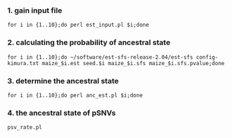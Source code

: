 ### 1. gain input file
```
for i in {1..10};do perl est_input.pl $i;done
```
### 2. calculating the probability of ancestral state
```
for i in {1..10};do ~/software/est-sfs-release-2.04/est-sfs config-kimura.txt maize_$i.est seed.$i maize_$i.sfs maize_$i.sfs.pvalue;done
```
### 3. determine the ancestral state
```
for i in {1..10};do perl anc_est.pl $i;done
```
### 4. the ancestral state of pSNVs
```
psv_rate.pl
```